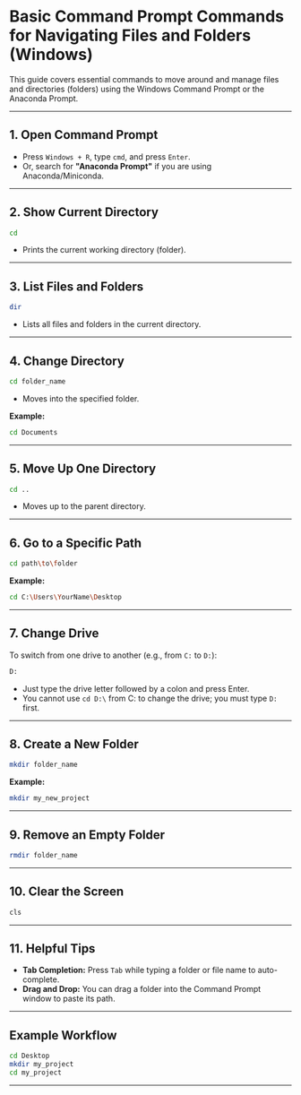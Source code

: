 # Basic Command Prompt Commands for Navigating Files and Folders (Windows)

This guide covers essential commands to move around and manage files and directories (folders) using the Windows Command Prompt or the Anaconda Prompt.

---

## 1. Open Command Prompt

- Press `Windows + R`, type `cmd`, and press `Enter`.
- Or, search for **"Anaconda Prompt"** if you are using Anaconda/Miniconda.

---

## 2. Show Current Directory

```sh
cd
```
- Prints the current working directory (folder).

---

## 3. List Files and Folders

```sh
dir
```
- Lists all files and folders in the current directory.

---

## 4. Change Directory

```sh
cd folder_name
```
- Moves into the specified folder.

**Example:**
```sh
cd Documents
```

---

## 5. Move Up One Directory

```sh
cd ..
```
- Moves up to the parent directory.

---

## 6. Go to a Specific Path

```sh
cd path\to\folder
```

**Example:**
```sh
cd C:\Users\YourName\Desktop
```

---

## 7. Change Drive

To switch from one drive to another (e.g., from `C:` to `D:`):

```sh
D:
```

- Just type the drive letter followed by a colon and press Enter.
- You cannot use `cd D:\` from C: to change the drive; you must type `D:` first.

---

## 8. Create a New Folder

```sh
mkdir folder_name
```
**Example:**
```sh
mkdir my_new_project
```

---

## 9. Remove an Empty Folder

```sh
rmdir folder_name
```

---

## 10. Clear the Screen

```sh
cls
```

---

## 11. Helpful Tips

- **Tab Completion:** Press `Tab` while typing a folder or file name to auto-complete.
- **Drag and Drop:** You can drag a folder into the Command Prompt window to paste its path.

---

## Example Workflow

```sh
cd Desktop
mkdir my_project
cd my_project
```

---